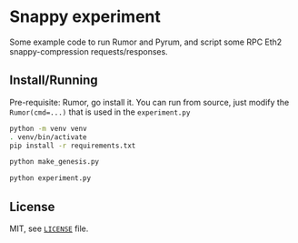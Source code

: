 # Snappy experiment

Some example code to run Rumor and Pyrum, and script some RPC Eth2 snappy-compression requests/responses.

## Install/Running

Pre-requisite: Rumor, go install it. You can run from source, just modify the `Rumor(cmd=...)` that is used in the `experiment.py`

```sh
python -m venv venv
. venv/bin/activate
pip install -r requirements.txt

python make_genesis.py

python experiment.py
```

## License

MIT, see [`LICENSE`](./LICENSE) file.
